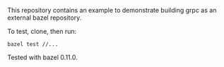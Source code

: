 This repository contains an example to demonstrate building grpc as an
external bazel repository.

To test, clone, then run:

```
bazel test //...
```

Tested with bazel 0.11.0.
